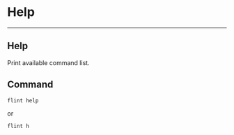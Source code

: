 # Help

***

## Help

Print available command list.

## Command

```shell
flint help
```

or

```shell
flint h
```
